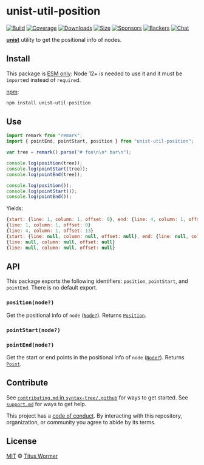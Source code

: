# unist-util-position

[![Build][build-badge]][build] [![Coverage][coverage-badge]][coverage]
[![Downloads][downloads-badge]][downloads] [![Size][size-badge]][size]
[![Sponsors][sponsors-badge]][collective]
[![Backers][backers-badge]][collective] [![Chat][chat-badge]][chat]

[**unist**][unist] utility to get the positional info of nodes.

## Install

This package is
[ESM only](https://gist.github.com/sindresorhus/a39789f98801d908bbc7ff3ecc99d99c):
Node 12+ is needed to use it and it must be `import`ed instead of `require`d.

[npm][npm]:

```sh
npm install unist-util-position
```

## Use

```js
import remark from "remark";
import { pointEnd, pointStart, position } from "unist-util-position";

var tree = remark().parse("# foo\n\n* bar\n");

console.log(position(tree));
console.log(pointStart(tree));
console.log(pointEnd(tree));

console.log(position());
console.log(pointStart());
console.log(pointEnd());
```

Yields:

```js
{start: {line: 1, column: 1, offset: 0}, end: {line: 4, column: 1, offset: 13}}
{line: 1, column: 1, offset: 0}
{line: 4, column: 1, offset: 13}
{start: {line: null, column: null, offset: null}, end: {line: null, column: null, offset: null}}
{line: null, column: null, offset: null}
{line: null, column: null, offset: null}
```

## API

This package exports the following identifiers: `position`, `pointStart`, and
`pointEnd`. There is no default export.

### `position(node?)`

Get the positional info of `node` ([`Node?`][node]). Returns
[`Position`][position].

### `pointStart(node?)`

### `pointEnd(node?)`

Get the start or end points in the positional info of `node` ([`Node?`][node]).
Returns [`Point`][point].

## Contribute

See [`contributing.md` in `syntax-tree/.github`][contributing] for ways to get
started. See [`support.md`][support] for ways to get help.

This project has a [code of conduct][coc]. By interacting with this repository,
organization, or community you agree to abide by its terms.

## License

[MIT][license] © [Titus Wormer][author]

<!-- Definitions -->

[build-badge]: https://github.com/syntax-tree/unist-util-position/workflows/main/badge.svg
[build]: https://github.com/syntax-tree/unist-util-position/actions
[coverage-badge]: https://img.shields.io/codecov/c/github/syntax-tree/unist-util-position.svg
[coverage]: https://codecov.io/github/syntax-tree/unist-util-position
[downloads-badge]: https://img.shields.io/npm/dm/unist-util-position.svg
[downloads]: https://www.npmjs.com/package/unist-util-position
[size-badge]: https://img.shields.io/bundlephobia/minzip/unist-util-position.svg
[size]: https://bundlephobia.com/result?p=unist-util-position
[sponsors-badge]: https://opencollective.com/unified/sponsors/badge.svg
[backers-badge]: https://opencollective.com/unified/backers/badge.svg
[collective]: https://opencollective.com/unified
[chat-badge]: https://img.shields.io/badge/chat-discussions-success.svg
[chat]: https://github.com/syntax-tree/unist/discussions
[license]: license
[author]: https://wooorm.com
[npm]: https://docs.npmjs.com/cli/install
[contributing]: https://github.com/syntax-tree/.github/blob/HEAD/contributing.md
[support]: https://github.com/syntax-tree/.github/blob/HEAD/support.md
[coc]: https://github.com/syntax-tree/.github/blob/HEAD/code-of-conduct.md
[unist]: https://github.com/syntax-tree/unist
[node]: https://github.com/syntax-tree/unist#node
[position]: https://github.com/syntax-tree/unist#position
[point]: https://github.com/syntax-tree/unist#point
